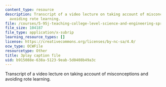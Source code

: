 ```yaml
---
content_type: resource
description: Transcript of a video lecture on taking account of misconceptions and
  avoiding rote learning.
file: /courses/5-95j-teaching-college-level-science-and-engineering-spring-2009/b915088e638a51239eab5d0408b49a3c_etbY4_d3peg.vtt
file_size: 104187
file_type: application/x-subrip
learning_resource_types: []
license: https://creativecommons.org/licenses/by-nc-sa/4.0/
ocw_type: OCWFile
resourcetype: Other
title: 3play caption file
uid: b915088e-638a-5123-9eab-5d0408b49a3c
---
```

Transcript of a video lecture on taking account of misconceptions and avoiding rote learning.